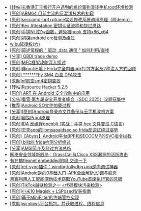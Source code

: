 + [[转帖]去香港汇丰银行开户遇到的尴尬事到漫谈手机root环境检测](https://bbs.kanxue.com/thread-285754.htm)
+ [[原创]ARM64 目前主流的反混淆技术的初窥](https://bbs.kanxue.com/thread-285567.htm)
+ [[原创]seccomp-bpf+ptrace实现修改系统调用原理（附demo）](https://bbs.kanxue.com/thread-275511.htm)
+ [[原创]Key Attestation 密钥认证流程和饶过思路](https://bbs.kanxue.com/thread-279799.htm)
+ [[原创]手搓Nt*或Zw*函数，避免被hook 支持x86_x64](https://bbs.kanxue.com/thread-284264.htm)
+ [[原创]初探android crc检测及绕过](https://bbs.kanxue.com/thread-285790.htm)
+ [wibu软授权(六)](https://bbs.kanxue.com/thread-276310.htm)
+ [[原创]简述常规的 " 驱动 .data 通信 " 如何利用/查找](https://bbs.kanxue.com/thread-285348.htm)
+ [[分享] QBDI trace demo](https://bbs.kanxue.com/thread-285857.htm)
+ [[原创]MFC框架攻防深入探讨](https://bbs.kanxue.com/thread-285898.htm)
+ [[原创]非root环境下Frida完全内置apk打包方案及2种注入方式回顾](https://bbs.kanxue.com/thread-284482.htm)
+ [[原创] *******hy SM4 白盒 DFA攻击](https://bbs.kanxue.com/thread-285313.htm)
+ [[求助]nf航空sm4密钥查找](https://bbs.kanxue.com/thread-284167.htm)
+ [[转帖]Resource Hacker 5.2.5](https://bbs.kanxue.com/thread-279537.htm)
+ [[原创] ART 在 Android 安全攻防中的应用](https://bbs.kanxue.com/thread-270942.htm)
+ [[公告]看雪·第九届安全开发者峰会（SDC 2025）议题征集中](https://bbs.kanxue.com/thread-285672.htm)
+ [[推荐]Android SO文件加载过程](https://bbs.kanxue.com/thread-285818.htm)
+ [[分享][原创]Android登录态文件备份与云手机改机方案](https://bbs.kanxue.com/thread-285881.htm)
+ [[原创]窥探Proot原理](https://bbs.kanxue.com/thread-285876.htm)
+ [[原创]IDA 反编译openblt (实战：手搓 hex 文件变成 C语言)](https://bbs.kanxue.com/thread-285731.htm)
+ [[原创]无壳app的libmsaoaidsec.so frida反调试绕过姿势](https://bbs.kanxue.com/thread-285811.htm)
+ [[原创]【Abyss】Android平台BPF和SECCOMP的SVC指令拦截](https://bbs.kanxue.com/thread-285339.htm)
+ [[原创] bilibili frida检测分析绕过](https://bbs.kanxue.com/thread-285893.htm)
+ [[分享]AMSI简介及绕过方法总结](https://bbs.kanxue.com/thread-285692.htm)
+ [网络安全领域新威胁：GrassCall与Cisco XSS漏洞的活跃攻击](https://bbs.kanxue.com/thread-285902.htm)
+ [有在搞flexnet embedded的吗 交流一下](https://bbs.kanxue.com/thread-285907.htm)
+ [[原创]ret-sync插件：windbg/ollydbg+ida逆向调试神器](https://bbs.kanxue.com/thread-252634.htm)
+ [[原创]Android逆向0基础入门-APK全面解析,动调与脱壳](https://bbs.kanxue.com/thread-285906.htm)
+ [黑客利用人工智能深伪技术窃取YouTube首席执行官的凭据](https://bbs.kanxue.com/thread-285905.htm)
+ [[原创]TikTok越狱检测之一 <代码模块污染检测>](https://bbs.kanxue.com/thread-280914.htm)
+ [[原创]小米10 Magisk + LSPosed安装指南](https://bbs.kanxue.com/thread-285114.htm)
+ [[原创]基于MiniFilter的终端管控实现](https://bbs.kanxue.com/thread-285447.htm)
+ [[求助]windows平台抓包，并获取进程、线程信息](https://bbs.kanxue.com/thread-285545.htm)
